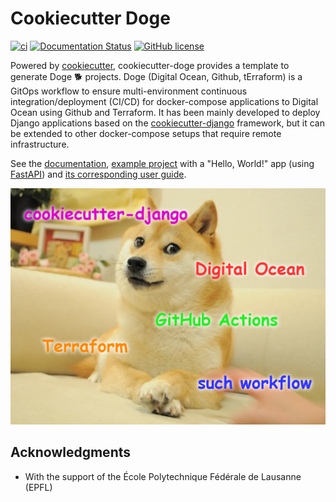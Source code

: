 # Cookiecutter Doge

[![ci](https://github.com/martibosch/cookiecutter-doge/actions/workflows/ci.yml/badge.svg?branch=main)](https://github.com/martibosch/cookiecutter-doge/actions/workflows/ci.yml)
[![Documentation Status](https://readthedocs.org/projects/cookiecutter-doge/badge/?version=latest)](https://cookiecutter-doge.readthedocs.io/en/latest/?badge=latest)
[![GitHub license](https://img.shields.io/github/license/martibosch/cookiecutter-doge.svg)](https://github.com/martibosch/cookiecutter-doge/blob/main/LICENSE)

Powered by [cookiecutter](https://github.com/cookiecutter/cookiecutter), cookiecutter-doge provides a template to generate Doge :dog2: projects. Doge (Digital Ocean, Github, tErraform) is a GitOps workflow to ensure multi-environment continuous integration/deployment (CI/CD) for docker-compose applications to Digital Ocean using Github and Terraform. It has been mainly developed to deploy Django applications based on the [cookiecutter-django](https://github.com/cookiecutter/cookiecutter-django) framework, but it can be extended to other docker-compose setups that require remote infrastructure.

See the [documentation](https://cookiecutter-doge.readthedocs.io), [example project](https://github.com/martibosch/doge-hello-world) with a "Hello, World!" app (using [FastAPI](https://fastapi.tiangolo.com/)) and [its corresponding user guide](https://github.com/martibosch/doge-hello-world/blob/main/README.md).

![such workflow](https://raw.githubusercontent.com/martibosch/cookiecutter-doge/main/doge.png "such workflow")

## Acknowledgments

- With the support of the École Polytechnique Fédérale de Lausanne (EPFL)
